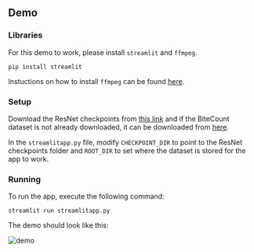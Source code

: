 ## Demo

### Libraries
For this demo to work, please install `streamlit` and `ffmpeg`.

```
pip install streamlit
```

Instuctions on how to install `ffmpeg` can be found [here](https://www.ffmpeg.org/download.html).


### Setup

Download the ResNet checkpoints from [this link](https://mega.nz/folder/wwJC1TzS#Qh2GpZtpMNdmTUhSq7tBJw) and if the BiteCount dataset is not already downloaded, it can be downloaded from [here](https://www.kaggle.com/datasets/sttaseen/bitecount).

In the `streamlitapp.py` file, modify `CHECKPOINT_DIR` to point to the ResNet checkpoints folder and `ROOT_DIR` to set where the dataset is stored for the app to work.

### Running
To run the app, execute the following command:

```
streamlit run streamlitapp.py
```

The demo should look like this:


![demo](https://github.com/user-attachments/assets/ecfd2d31-370f-445f-b4c8-796a52092710)

